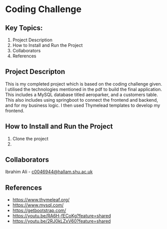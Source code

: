 # Coding Challenge

## Key Topics:
1. Project Description  
2. How to Install and Run the Project
3. Collaborators
4. References

## Project Descripton
This is my completed project which is based on the coding challenge given. I utilised the technologies mentioned in the pdf to build the final application. This includes a MySQL database titled aeroparker, and a customers table. 
This also includes using springboot to connect the frontend and backend, and for my business logic. I then used Thymelead templates to develop my frontend.

## How to Install and Run the Project
1. Clone the project
2.

## Collaborators  
Ibrahim Ali - c0046944@hallam.shu.ac.uk  

## References
- https://www.thymeleaf.org/
- https://www.mysql.com/
- https://getbootstrap.com/
- https://youtu.be/RA6H-fECoKg?feature=shared
- https://youtu.be/2RJ0kLZxV60?feature=shared
